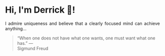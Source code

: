 # Hi, I'm Derrick 👋!
<p align="justify">I admire uniqueness and believe that a clearly focused mind can achieve anything...</p> 
<!-- #quote-start -->
<blockquote>&ldquo;When one does not have what one wants, one must want what one has.&rdquo; &mdash; <footer>Sigmund Freud</footer></blockquote>
<!-- #quote-end -->
